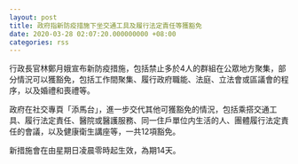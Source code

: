 ```yaml
---
layout: post
title: 政府指新防疫措施下坐交通工具及履行法定責任等獲豁免
date: 2020-03-28 02:07:20.000000000 +08:00
categories: rss
---
```


行政長官林鄭月娥宣布新防疫措施，包括禁止多於4人的群組在公眾地方聚集，部分情況可以獲豁免，包括工作間聚集、履行政府職能、法庭、立法會或區議會的程序，以及婚禮和喪禮等。

政府在社交專頁「添馬台」，進一步交代其他可獲豁免的情況，包括乘搭交通工具、履行法定責任、醫院或醫護服務、同一住戶單位内生活的人、團體履行法定責任的會議，以及健康衛生講座等，一共12項豁免。

新措施會在由星期日凌晨零時起生效，為期14天。
